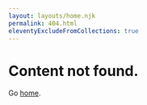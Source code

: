 ```yaml
---
layout: layouts/home.njk
permalink: 404.html
eleventyExcludeFromCollections: true
---
```


# Content not found.

<div class="my-4">
  Go <a href="{{ '/' | url }}" class="underline" aria-label="Go back to home page">home</a>.
</div>
